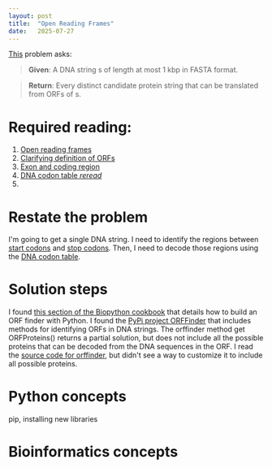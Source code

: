 ```yaml
---
layout: post
title:  "Open Reading Frames"
date:   2025-07-27
---
```


[This](https://rosalind.info/problems/orf/) problem asks:

> **Given**: A DNA string s of length at most 1 kbp in FASTA format.

> **Return**: Every distinct candidate protein string that can be translated from ORFs of s.

<!--Break-->

# Required reading:
1. [Open reading frames](https://en.wikipedia.org/wiki/Open_reading_frame)
2. [Clarifying definition of ORFs](https://www.cell.com/trends/genetics/fulltext/S0168-9525(17)30229-9?_returnURL=https%3A%2F%2Flinkinghub.elsevier.com%2Fretrieve%2Fpii%2FS0168952517302299%3Fshowall%3Dtrue)
3. [Exon and coding region](https://en.wikipedia.org/wiki/Coding_region)
4. [DNA codon table _reread_](https://en.wikipedia.org/wiki/Genetic_code#DNA_codon_table)
5. 

# Restate the problem
I'm going to get a single DNA string. I need to identify the regions between [start codons](https://en.wikipedia.org/wiki/Start_codon) and [stop codons](https://en.wikipedia.org/wiki/Stop_codon). Then, I need to decode those regions using the [DNA codon table](https://rosalind.info/glossary/dna-codon-table/).

# Solution steps
I found [this section of the Biopython cookbook](https://biopython.org/docs/latest/Tutorial/chapter_cookbook.html#identifying-open-reading-frames) that details how to build an ORF finder with Python.
I found the [PyPi project ORFFinder](https://pypi.org/project/orffinder/) that includes methods for identifying ORFs in DNA strings.
The orffinder method get ORFProteins() returns a partial solution, but does not include all the possible proteins that can be decoded from the DNA sequences in the ORF. I read the [source code for orffinder](https://github.com/Chokyotager/ORFFinder/blob/main/src/orffinder/orffinder.py), but didn't see a way to customize it to include all possible proteins.



# Python concepts
pip, installing new libraries

# Bioinformatics concepts


